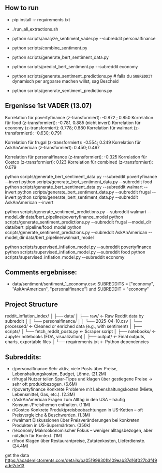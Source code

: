 ## How to run
- pip install -r requirements.txt

- ./run_all_extractions.sh



- python scripts/analyze_sentiment_vader.py --subreddit personalfinance
- python scripts/combine_sentiment.py
- python scripts/generate_bert_sentiment_data.py
- python scripts/predict_bert_sentiment.py --subreddit economy
- python scripts/generate_sentiment_predictions.py  # falls du `SUBREDDIT` dynamisch per argparse machen willst, sag Bescheid
- python scripts/generate_sentiment_predictions.py




## Ergenisse 1st VADER (13.07)
Korrelation für povertyfinance (z-transformiert): -0.872 ; 0.850
Korrelation für food (z-transformiert): -0.781, 0.885 (nicht invert)
Korrelation für economy (z-transformiert): 0.778; 0.880
Korrelation für walmart (z-transformiert): -0.630; 0.791

Korrelation für frugal (z-transformiert): -0.554; 0.249
Korrelation für AskAnAmerican (z-transformiert): 0.450; 0.497


Korrelation für personalfinance (z-transformiert): -0.325
Korrelation für Costco (z-transformiert): 0.123
Korrelation für combined (z-transformiert): 0.079






python scripts/generate_bert_sentiment_data.py --subreddit povertyfinance --invert
python scripts/generate_bert_sentiment_data.py --subreddit food
python scripts/generate_bert_sentiment_data.py --subreddit walmart --invert
python scripts/generate_bert_sentiment_data.py --subreddit frugal --invert
python scripts/generate_bert_sentiment_data.py --subreddit AskAnAmerican --invert



python scripts/generate_sentiment_predictions.py --subreddit walmart --model_dir data/bert_pipeline/povertyfinance_model
python scripts/generate_sentiment_predictions.py --subreddit frugal --model_dir data/bert_pipeline/food_model
python scripts/generate_sentiment_predictions.py --subreddit AskAnAmerican --model_dir data/bert_pipeline/walmart_model



python scripts/supervised_inflation_model.py --subreddit povertyfinance
python scripts/supervised_inflation_model.py --subreddit food
python scripts/supervised_inflation_model.py --subreddit economy


## Comments ergebnisse:
- data/sentiment/sentiment_1_economy.csv: SUBREDDITS = ["economy", "AskAnAmerican", "personalfinance"] und SUBREDDIT = "economy" 

## Project Structure
reddit_inflation_index/
│
├── data/
│   ├── raw/                  ← Raw Reddit data by subreddit
│   │   └── personalfinance/
│   │       └── 2025-04-10.csv
│   └── processed/            ← Cleaned or enriched data (e.g., with sentiment)
│
├── scripts/
│   └── fetch_reddit_posts.py ← Scraper script
│
├── notebooks/               ← Jupyter notebooks (EDA, visualization)
│
├── output/                  ← Final outputs, charts, exportable files
│
└── requirements.txt         ← Python dependencies



## Subreddits:
- r/personalfinance	Sehr aktiv, viele Posts über Preise, Lebenshaltungskosten, Budget, Löhne. (21.2M)
- r/frugal	Nutzer teilen Spar-Tipps und klagen über gestiegene Preise → sehr oft produktbezogen. (6.6M)
- r/povertyfinance	Konkrete Probleme mit Lebenshaltungskosten (Miete, Lebensmittel, Gas, etc.). (2.3M)
- r/AskAnAmerican	Fragen zum Alltag in den USA – häufig Konsum-/Preisthemen enthalten. (1.1M)
- r/Costco	Konkrete Produktpreisbeobachtungen in US-Ketten – oft Preisvergleiche & Beschwerden. (1.3M)
- r/walmart	Diskussionen über Preisveränderungen bei konkreten Produkten in US-Supermärkten. (350k)
- r/economy	Makroökonomischer Fokus – weniger alltagsbezogen, aber nützlich für Kontext. (1M)
- r/food	Klagen über Restaurantpreise, Zutatenkosten, Lieferdienste. (24.4M)

get the data
https://academictorrents.com/details/ba051999301b109eab37d16f027b3f49ade2de13
